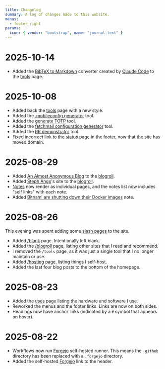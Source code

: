 ```yaml
---
title: Changelog
summary: A log of changes made to this website.
menus:
  - footer_right
params:
  icon: { vendor: "bootstrap", name: "journal-text" }
---
```


# 2025-10-14

- Added the [BibTeX to Markdown](/tools/standalone/bibtex-to-markdown) converter created by [Claude
  Code](https://github.com/anthropics/claude-code) to the [tools](/tools) page.

# 2025-10-08

- Added back the [tools](/tools) page with a new style.
- Added the [.mobileconfig generator](/tools/generate-mobileconfig) tool.
- Added the [generate TOTP](/tools/standalone/generate-totp) tool.
- Added the [fetchmail configuration generator](/tools/standalone/generate-fetchmail) tool.
- Added the [RR demonstrator](/tools/rr-and-risk) tool.
- Fixed incorrect link to the [status page](https://status.blacktreenetworks.com) in the footer, now
  that the site has moved domain.

# 2025-08-29

- Added [An Almost Anonymous Blog](https://lwgrs.bearblog.dev/) to the [blogroll](/blogroll).
- Added [Steph Ango](https://stephango.com/)'s site to the [blogroll](/blogroll).
- [Notes](/notes) now render as individual pages, and the notes list now includes "self links" with
  each note.
- Added [Bitnami are shutting down their Docker images](2025-08-29.md) note.

# 2025-08-26

This evening was spent adding some [slash pages](https://slashpages.net/) to the site.

- Added [/blank](/blank) page. Intentionally left blank.
- Added the [/blogroll](/blogroll) page, listing other sites that I read and recommend.
- I removed the `/tools` page, as it was just a single tool that I no longer maintain or use.
- Added [/hosting](/hosting) page, listing things I self-host.
- Added the last four blog posts to the bottom of the homepage.

[git log]: https://git.blakerain.com/BlakeRain/blakerain.com/commits/branch/main

# 2025-08-23

- Added the [uses](/uses) page listing the hardware and software I use.
- Reworked the menus and the footer links. Links are now on both sides.
- Headings now have anchor links (indicated by a `#` symbol that appears on hover).

# 2025-08-22

- Workflows now run [Forgejo](https://forgejo.org/) self-hosted runner. This means the `.github`
  directory has been replaced with a `.forgejo` directory.
- Added the self-hosted [Forgejo](https://git.blakerain.com/BlakeRain) link to the header.

